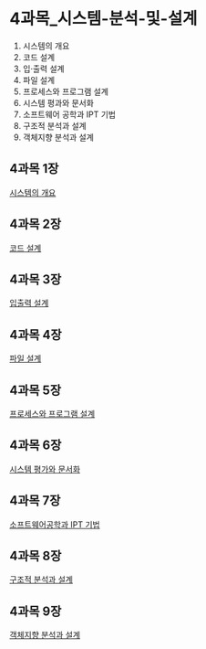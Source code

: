 # 4과목_시스템-분석-및-설계
1. 시스템의 개요
2. 코드 설계
3. 입·출력 설계
4. 파일 설계
5. 프로세스와 프로그램 설계
6. 시스템 평과와 문서화
7. 소프트웨어 공학과 IPT 기법
8. 구조적 분석과 설계
9. 객체지향 분석과 설계

## 4과목 1장
[시스템의 개요](https://github.com/JuNijen/Industrial-Engineer-Information-Processing/wiki/4%EA%B3%BC%EB%AA%A9_1%EC%9E%A5_%EC%8B%9C%EC%8A%A4%ED%85%9C%EC%9D%98-%EA%B0%9C%EC%9A%94)

## 4과목 2장 
[코드 설계](https://github.com/JuNijen/Industrial-Engineer-Information-Processing/wiki/4%EA%B3%BC%EB%AA%A9_2%EC%9E%A5_%EC%BD%94%EB%93%9C-%EC%84%A4%EA%B3%84)

## 4과목 3장
[입출력 설계](https://github.com/JuNijen/Industrial-Engineer-Information-Processing/wiki/4%EA%B3%BC%EB%AA%A9_3%EC%9E%A5_%EC%9E%85%EC%B6%9C%EB%A0%A5-%EC%84%A4%EA%B3%84)

## 4과목 4장
[파일 설계](https://github.com/JuNijen/Industrial-Engineer-Information-Processing/wiki/4%EA%B3%BC%EB%AA%A9_4%EC%9E%A5_%ED%8C%8C%EC%9D%BC-%EC%84%A4%EA%B3%84)

## 4과목 5장
[프로세스와 프로그램 설계](https://github.com/JuNijen/Industrial-Engineer-Information-Processing/wiki/4%EA%B3%BC%EB%AA%A9_5%EC%9E%A5_%ED%94%84%EB%A1%9C%EC%84%B8%EC%8A%A4%EC%99%80-%ED%94%84%EB%A1%9C%EA%B7%B8%EB%9E%A8-%EC%84%A4%EA%B3%84)

## 4과목 6장
[시스템 평가와 문서화](https://github.com/JuNijen/Industrial-Engineer-Information-Processing/wiki/4%EA%B3%BC%EB%AA%A9_6%EC%9E%A5_%EC%8B%9C%EC%8A%A4%ED%85%9C_%ED%8F%89%EA%B0%80%EC%99%80_%EB%AC%B8%EC%84%9C%ED%99%94)

## 4과목 7장
[소프트웨어공학과 IPT 기법](https://github.com/JuNijen/Industrial-Engineer-Information-Processing/wiki/4%EA%B3%BC%EB%AA%A9_6%EC%9E%A5_%EC%8B%9C%EC%8A%A4%ED%85%9C_%ED%8F%89%EA%B0%80%EC%99%80_%EB%AC%B8%EC%84%9C%ED%99%94)

## 4과목 8장
[구조적 분석과 설계](https://github.com/JuNijen/Industrial-Engineer-Information-Processing/wiki/4%EA%B3%BC%EB%AA%A9_8%EC%9E%A5_%EA%B5%AC%EC%A1%B0%EC%A0%81-%EB%B6%84%EC%84%9D%EA%B3%BC-%EC%84%A4%EA%B3%84)

## 4과목 9장
[객체지향 분석과 설계](https://github.com/JuNijen/Industrial-Engineer-Information-Processing/wiki/4%EA%B3%BC%EB%AA%A9_9%EC%9E%A5_%EA%B0%9D%EC%B2%B4%EC%A7%80%ED%96%A5-%EB%B6%84%EC%84%9D%EA%B3%BC-%EC%84%A4%EA%B3%84)